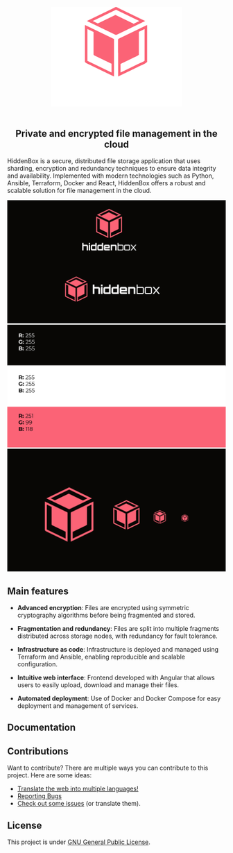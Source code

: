 <div align="center">
    <img src="docs/assets/imgs/hiddenbox-logo.png" alt="hiddenbox-logo" width="300">
    <br><br>
    <h2>Private and encrypted file management in the cloud
</div>

HiddenBox is a secure, distributed file storage application that uses sharding, encryption and redundancy techniques to ensure data integrity and availability. Implemented with modern technologies such as Python, Ansible, Terraform, Docker and React, HiddenBox offers a robust and scalable solution for file management in the cloud.

<div>
    <div align="center">
        <img src="docs/assets/imgs/hiddenbox-variety.png" alt="variety-logos" width="600">
    </div>
    <div align="center">
        <img src="docs/assets/imgs/hiddenbox-colors.png" alt="colors" width="600>
    </div>
    <div align="cener">
        <img src="docs/assets/imgs/hiddenbox-logo-size.png" alt="logo-size" width="600">
    </div>
</div>

## Main features

- **Advanced encryption**: Files are encrypted using symmetric cryptography algorithms before being fragmented and stored.

- **Fragmentation and redundancy**: Files are split into multiple fragments distributed across storage nodes, with redundancy for fault tolerance.

- **Infrastructure as code**: Infrastructure is deployed and managed using Terraform and Ansible, enabling reproducible and scalable configuration.

- **Intuitive web interface**: Frontend developed with Angular that allows users to easily upload, download and manage their files.

- **Automated deployment**: Use of Docker and Docker Compose for easy deployment and management of services.

## Documentation

## Contributions

Want to contribute? There are multiple ways you can contribute to this project. Here are some ideas:

* [Translate the web into multiple languages!](/docs/CONTRIBUTING.md#translations)
* [Reporting Bugs](/docs/CONTRIBUTING.md#reporting-bugs) 
* [Check out some issues](https://github.com/sporestudio/hiddenbox/issues) (or translate them).

## License
This project is under [GNU General Public License](./LICENSE).
